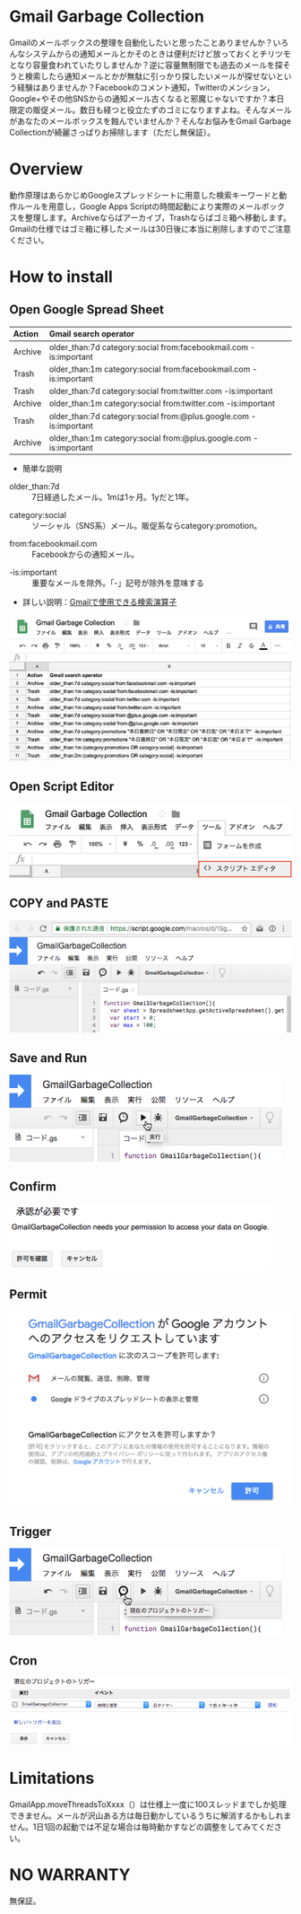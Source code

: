 # Gmail Garbage Collection

Gmailのメールボックスの整理を自動化したいと思ったことありませんか？いろんなシステムからの通知メールとかそのときは便利だけど放っておくとチリツモとなり容量食われていたりしませんか？逆に容量無制限でも過去のメールを探そうと検索したら通知メールとかが無駄に引っかり探したいメールが探せないという経験はありませんか？Facebookのコメント通知，Twitterのメンション，Google+やその他SNSからの通知メール古くなると邪魔じゃないですか？本日限定の販促メール。数日も経つと役立たずのゴミになりますよね。そんなメールがあなたのメールボックスを蝕んでいませんか？そんなお悩みをGmail Garbage Collectionが綺麗さっぱりお掃除します（ただし無保証）。

# Overview

動作原理はあらかじめGoogleスプレッドシートに用意した検索キーワードと動作ルールを用意し，Google Apps Scriptの時間起動により実際のメールボックスを整理します。Archiveならばアーカイブ，Trashならばゴミ箱へ移動します。Gmailの仕様ではゴミ箱に移したメールは30日後に本当に削除しますのでご注意ください。

# How to install

## Open Google Spread Sheet 

| Action  | Gmail search operator                                              |
|:--------|:-------------------------------------------------------------------|
| Archive | older_than:7d category:social from:facebookmail.com -is:important |
| Trash   | older_than:1m category:social from:facebookmail.com -is:important |
| Trash   | older_than:7d category:social from:twitter.com -is:important |
| Archive | older_than:1m category:social from:twitter.com -is:important |
| Trash   | older_than:7d category:social from:@plus.google.com -is:important |
| Archive | older_than:1m category:social from:@plus.google.com -is:important |

- 簡単な説明
<dl>
  <dt>older_than:7d</dt>
  <dd>7日経過したメール。1mは1ヶ月。1yだと1年。
</dl>
<dl>
  <dt>category:social</dt>
  <dd>ソーシャル（SNS系）メール。販促系ならcategory:promotion。
</dl>
<dl>
  <dt>from:facebookmail.com</dt>
  <dd>Facebookからの通知メール。
</dl>
<dl>
  <dt>-is:important</dt>
  <dd>重要なメールを除外。「-」記号が除外を意味する</dd>
</dl>
  
- 詳しい説明：[Gmailで使用できる検索演算子](https://support.google.com/mail/answer/7190?hl=ja)

![Open Google Spread Sheet ](img/GGC-sheet.png)

## Open Script Editor

![Open Script Editor](img/GGC-scripteditor.png)

## COPY and PASTE

![COPY & PASTE](img/GGC-paste.png)

## Save and Run

![Save](img/GGC-run.png)

## Confirm

![Confirm](img/GGC-confirm.png)

## Permit

![Permit](img/GGC-permit.png)

## Trigger

![Trigger](img/GGC-trigger.png)

## Cron

![Cron](img/GGC-cron.png)

# Limitations

GmailApp.moveThreadsToXxxx（）は仕様上一度に100スレッドまでしか処理できません。メールが沢山ある方は毎日動かしているうちに解消するかもしれません。1日1回の起動では不足な場合は毎時動かすなどの調整をしてみてください。

# NO WARRANTY

無保証。

